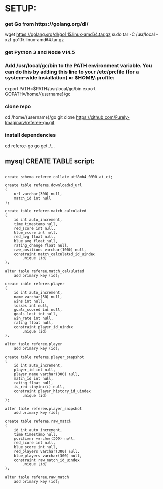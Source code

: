 # SETUP:
### get Go from https://golang.org/dl/
wget https://golang.org/dl/go1.15.linux-amd64.tar.gz
sudo tar -C /usr/local -xzf go1.15.linux-amd64.tar.gz

### get Python 3 and Node v14.5

### Add /usr/local/go/bin to the PATH environment variable. You can do this by adding this line to your /etc/profile (for a system-wide installation) or $HOME/.profile:
export PATH=$PATH:/usr/local/go/bin
export GOPATH=/home/{username}/go

### clone repo
cd /home/{username}/go
git clone https://github.com/Purely-Imaginary/referee-go.git 

### install dependencies
cd referee-go
go get ./...



## mysql CREATE TABLE script:

```mysql

create schema referee collate utf8mb4_0900_ai_ci;

create table referee.downloaded_url
(
	url varchar(300) null,
	match_id int null
);

create table referee.match_calculated
(
	id int auto_increment,
	time timestamp null,
	red_score int null,
	blue_score int null,
	red_avg float null,
	blue_avg float null,
	rating_change float null,
	raw_positions varchar(1000) null,
	constraint match_calculated_id_uindex
		unique (id)
);

alter table referee.match_calculated
	add primary key (id);

create table referee.player
(
	id int auto_increment,
	name varchar(50) null,
	wins int null,
	losses int null,
	goals_scored int null,
	goals_lost int null,
	win_rate int null,
	rating float null,
	constraint player_id_uindex
		unique (id)
);

alter table referee.player
	add primary key (id);

create table referee.player_snapshot
(
	id int auto_increment,
	player_id int null,
	player_name varchar(300) null,
	match_id int null,
	rating float null,
	is_red tinyint(1) null,
	constraint player_history_id_uindex
		unique (id)
);

alter table referee.player_snapshot
	add primary key (id);

create table referee.raw_match
(
	id int auto_increment,
	time timestamp null,
	positions varchar(300) null,
	red_score int null,
	blue_score int null,
	red_players varchar(300) null,
	blue_players varchar(300) null,
	constraint raw_match_id_uindex
		unique (id)
);

alter table referee.raw_match
	add primary key (id);


```
